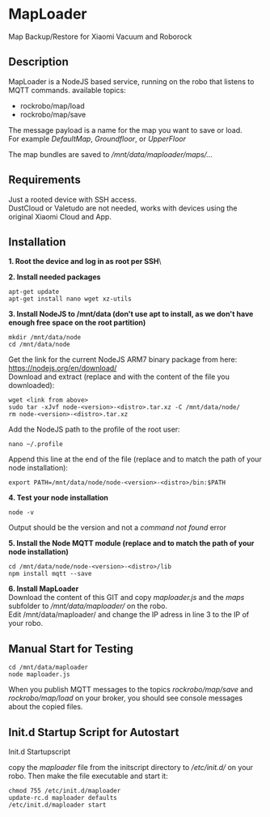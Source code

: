 # MapLoader
Map Backup/Restore for Xiaomi Vacuum and Roborock

## Description
MapLoader is a NodeJS based service, running on the robo that listens to MQTT commands.
available topics:
* rockrobo/map/load
* rockrobo/map/save

The message payload is a name for the map you want to save or load.\
For example _DefaultMap_, _Groundfloor_, or _UpperFloor_

The map bundles are saved to _/mnt/data/maploader/maps/..._

## Requirements
Just a rooted device with SSH access.\
DustCloud or Valetudo are not needed, works with devices using the original Xiaomi Cloud and App.

## Installation
**1. Root the device and log in as root per SSH**\

**2. Install needed packages**
```
apt-get update
apt-get install nano wget xz-utils
```
**3. Install NodeJS to /mnt/data (don't use apt to install, as we don't have enough free space on the root partition)**
```
mkdir /mnt/data/node
cd /mnt/data/node
```
Get the link for the current NodeJS ARM7 binary package from here: https://nodejs.org/en/download/ \
Download and extract (replace <version> and <distro> with the content of the file you downloaded):
```
wget <link from above>
sudo tar -xJvf node-<version>-<distro>.tar.xz -C /mnt/data/node/
rm node-<version>-<distro>.tar.xz
```
Add the NodeJS path to the profile of the root user:
```
nano ~/.profile
```
Append this line at the end of the file (replace <version> and <distro> to match the path of your node installation):
```
export PATH=/mnt/data/node/node-<version>-<distro>/bin:$PATH
```
**4. Test your node installation**
```
node -v
```
Output should be the version and not a _command not found_ error
  
**5. Install the Node MQTT module (replace <version> and <distro> to match the path of your node installation)**
```
cd /mnt/data/node/node-<version>-<distro>/lib
npm install mqtt --save
```
**6. Install MapLoader**\
Download the content of this GIT and copy _maploader.js_ and the _maps_ subfolder to _/mnt/data/maploader/_ on the robo.\
Edit /mnt/data/maploader/ and change the IP adress in line 3 to the IP of your robo.

## Manual Start for Testing
```
cd /mnt/data/maploader
node maploader.js
```
When you publish MQTT messages to the topics _rockrobo/map/save_ and _rockrobo/map/load_ on your broker,
you should see console messages about the copied files. 

## Init.d Startup Script for Autostart
Init.d Startupscript

copy the _maploader_ file from the initscript directory to _/etc/init.d/_ on your robo. 
Then make the file executable and start it:

```
chmod 755 /etc/init.d/maploader
update-rc.d maploader defaults
/etc/init.d/maploader start
```

